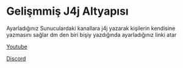 # Gelişmmiş J4j Altyapısı 

Ayarladığınız Sunuculardaki kanallara j4j yazarak kişilerin kendisine yazmasını sağlar dm den biri bişiy yazdığında ayarladığınız linki atar 

[Youtube](https://youtube.com/hunterkingyt)

[Discord](https://discord.gg/dbdjs)
